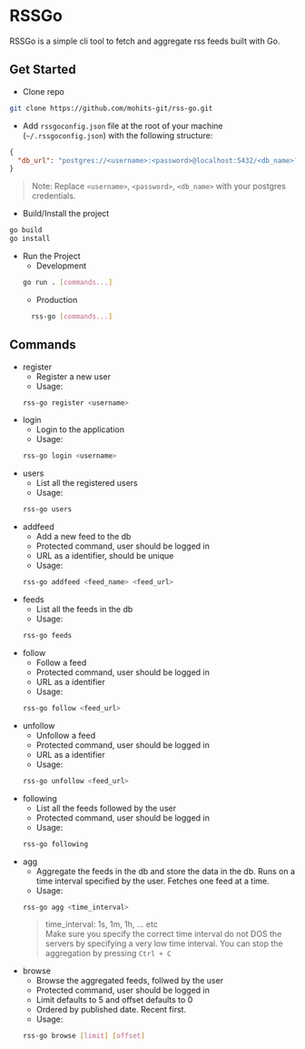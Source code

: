 # RSSGo

RSSGo is a simple cli tool to fetch and aggregate rss feeds built with Go.

## Get Started

- Clone repo
```bash
git clone https://github.com/mohits-git/rss-go.git
```

- Add `rssgoconfig.json` file at the root of your machine (`~/.rssgoconfig.json`) with the following structure:
```json
{
  "db_url": "postgres://<username>:<password>@localhost:5432/<db_name>?sslmode=disable"
}
```
> Note: Replace `<username>`, `<password>`, `<db_name>` with your postgres credentials.

- Build/Install the project
```bash
go build
go install
```

- Run the Project
  - Development
  ```bash
  go run . [commands...]
  ```
  - Production
  ```bash
    rss-go [commands...]
  ```

## Commands
- register
  - Register a new user
  - Usage:
  ```bash
  rss-go register <username>
  ```
- login
  - Login to the application
  - Usage:
  ```bash
  rss-go login <username>
  ```
- users
  - List all the registered users
  - Usage:
  ```bash
  rss-go users
  ```
- addfeed
  - Add a new feed to the db
  - Protected command, user should be logged in
  - URL as a identifier, should be unique
  - Usage:
  ```bash
  rss-go addfeed <feed_name> <feed_url>
  ```
- feeds
  - List all the feeds in the db
  - Usage:
  ```bash
  rss-go feeds
  ```
- follow
  - Follow a feed
  - Protected command, user should be logged in
  - URL as a identifier
  - Usage:
  ```bash
  rss-go follow <feed_url>
  ```
- unfollow
  - Unfollow a feed
  - Protected command, user should be logged in
  - URL as a identifier
  - Usage:
  ```bash
  rss-go unfollow <feed_url>
  ```
- following
  - List all the feeds followed by the user
  - Protected command, user should be logged in
  - Usage:
  ```bash
  rss-go following
  ```
- agg
  - Aggregate the feeds in the db and store the data in the db. Runs on a time interval specified by the user. Fetches one feed at a time.
  - Usage:
  ```bash
  rss-go agg <time_interval>
  ```
  > time_interval: 1s, 1m, 1h, ... etc <br/>
  > Make sure you specify the correct time interval do not DOS the servers by specifying a very low time interval. You can stop the aggregation by pressing `Ctrl + C`
- browse
  - Browse the aggregated feeds, follwed by the user
  - Protected command, user should be logged in
  - Limit defaults to 5 and offset defaults to 0
  - Ordered by published date. Recent first.
  - Usage:
  ```bash
  rss-go browse [limit] [offset]
  ```
